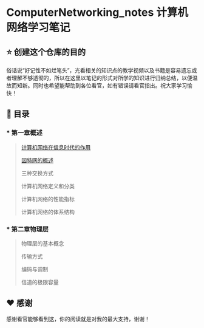 # ComputerNetworking_notes 计算机网络学习笔记

## ⭐️ 创建这个仓库的目的
俗话说“好记性不如烂笔头”，光看相关的知识点的教学视频以及书籍是容易遗忘或者理解不够透彻的，所以在这里以笔记的形式对所学的知识进行归纳总结，以便温故而知新。同时也希望能帮助到各位看官，如有错误请看官指出。祝大家学习愉快！

## 📖 目录
### *  第一章概述
  > [计算机网络在信息时代的作用](https://github.com/LFannn/ComputerNetworking_notes/blob/main/contents/%E7%AC%AC%E4%B8%80%E7%AB%A0/1.1%20%E8%AE%A1%E7%AE%97%E6%9C%BA%E7%BD%91%E7%BB%9C%E5%9C%A8%E4%BF%A1%E6%81%AF%E6%97%B6%E4%BB%A3%E7%9A%84%E4%BD%9C%E7%94%A8.md)
  > 
  > [因特网的概述](https://github.com/LFannn/ComputerNetworking_notes/blob/main/contents/%E7%AC%AC%E4%B8%80%E7%AB%A0/1.2%20%E5%9B%A0%E7%89%B9%E7%BD%91%E7%9A%84%E6%A6%82%E8%BF%B0.md)
  > 
  > 三种交换方式
  > 
  > 计算机网络定义和分类
  > 
  > 计算机网络的性能指标
  > 
  > 计算机网络的体系结构

### *  第二章物理层
  > 物理层的基本概念
  > 
  > 传输方式
  > 
  > 编码与调制
  > 
  > 信道的极限容量


## ♥️ 感谢
感谢看官能够看到这，你的阅读就是对我的最大支持，谢谢！
